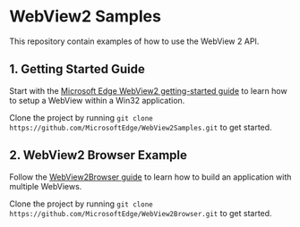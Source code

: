 # WebView2 Samples

This repository contain examples of how to use the WebView 2 API. 

## 1. Getting Started Guide

Start with the [Microsoft Edge WebView2 getting-started guide](https://docs.microsoft.com/en-us/microsoft-edge/hosting/webview2/gettingstarted) to learn how to setup a WebView within a Win32 application.

Clone the project by running `git clone https://github.com/MicrosoftEdge/WebView2Samples.git` to get started.

## 2. WebView2 Browser Example

Follow the [WebView2Browser guide](https://github.com/MicrosoftEdge/WebView2Browser) to learn how to build an application with multiple WebViews.

Clone the project by running `git clone https://github.com/MicrosoftEdge/WebView2Browser.git` to get started.



